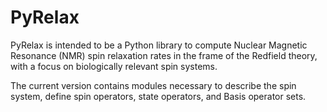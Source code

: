 # PyRelax

PyRelax is intended to be a Python library to compute Nuclear Magnetic Resonance (NMR) spin relaxation rates in the frame of the Redfield theory, with a focus on biologically relevant spin systems.

The current version contains modules necessary to describe the spin system, define spin operators, state operators, and Basis operator sets.
